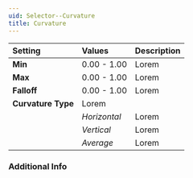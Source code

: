 ```yaml
---
uid: Selector--Curvature
title: Curvature
---
```


| Setting            | Values       | Description |
| :----------------- | :----------- | :---------- |
| **Min**            | 0.00 - 1.00  | Lorem |
| **Max**            | 0.00 - 1.00  | Lorem |
| **Falloff**        | 0.00 - 1.00  | Lorem |
| **Curvature Type** | Lorem  |
|                    | *Horizontal* | Lorem |
|                    | *Vertical*   | Lorem |
|                    | *Average*    | Lorem |

### Additional Info

